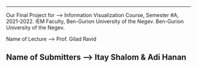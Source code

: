 ---------------------------------------------------------------------------------------------
Our Final Project for       -->       Information Visualization Course, 
                                      Semester #A, 2021-2022.
                                      IEM Faculty, Ben-Gurion University of the Negev. 
			              Ben-Gurion University of the Negev.

Name of Lecture             -->       Prof. Gilad Ravid

Name of Submitters          -->       Itay Shalom & Adi Hanan 
---------------------------------------------------------------------------------------------
